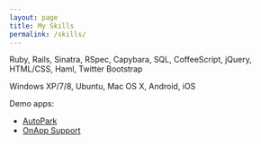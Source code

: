 ```yaml
---
layout: page
title: My Skills
permalink: /skills/
---
```


Ruby, Rails, Sinatra, RSpec, Capybara, SQL, CoffeeScript, jQuery, HTML/CSS, Haml, Twitter Bootstrap

Windows XP/7/8, Ubuntu, Mac OS X, Android, iOS

Demo apps:

* [AutoPark][autopark]
* [OnApp Support][oasupport]

[autopark]: http://auto-park.herokuapp.com/
[oasupport]: https://onappsupport.herokuapp.com/
